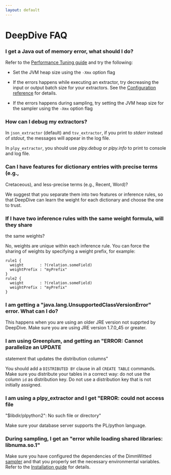 ```yaml
---
layout: default
---
```


# DeepDive FAQ


### I get a Java out of memory error, what should I do?

Refer to the [Performance Tuning guide](../advanced/performance.html) and try the following:

- Set the JVM heap size using the `-Xmx` option flag

- If the errors happens while executing an extractor, try decreasing the input
  or output batch size for your extractors. See the [Configuration
  reference](configuration.html#json) for details.

  <!-- TODO (MR) Isn't this only for json_extractors? -->

- If the errors happens during sampling, try setting the JVM heap size for the sampler using the `-Xmx` option flag
<!-- TODO (MR) Where? Is this still applicable? -->

### How can I debug my extractors?

In `json_extractor` (default) and `tsv_extractor`, if you print to *stderr*
instead of *stdout*, the messages will appear in the log file.

In `plpy_extractor`, you should use *plpy.debug* or *plpy.info* to print to console and log file.

### Can I have features for dictionary entries with precise terms (e.g.,
Cretaceous), and less-precise terms (e.g., Recent, Word)?

We suggest that you separate them into two features or inference rules, so that
DeepDive can learn the weight for each dictionary and choose the one to trust.

### If I have two inference rules with the same weight formula, will they share
the same weights?

No, weights are unique within each inference rule. You can force the sharing of
weights by specifying a weight prefix, for example:

    rule1 {
      weight       : ?(relation.someField)
      weightPrefix : "myPrefix"
    }
    rule2 {
      weight       : ?(relation.someField)
      weightPrefix : "myPrefix"
    }

<!-- TODO (MR) What is a weightPrefix and how does it work ? Never documented. -->


<!-- #### I added an inference rule that I am very confident about, but now my
results are no longer calibrated. What happened?
- - -
This can happen with "fixed" rules that are always true. When you add such a
rule, DeepDive will learn a very large weight for it, which may result in the
inference engine "getting stuck". In such a case, try to lower the learning rate
parameter `-a` (or `--alpha`) for the sampler, for example:

    deepdive {
      sampler.sampler_args: "-l 120 -s 1 -i 200 -a 0.001"
    }

The default value of alpha is set to `0.1`, and during testing it makes sense to
increase or decrease it one order of magnitude at a time. We are actively
working on implementing an adaptive learning rate computation into our sampler
which will help avoid this problem.

<br/>
<br/>

 -->

 <!-- TODO (MR) Why is the above FAQ commented? -->

### I am getting a "java.lang.UnsupportedClassVersionError" error. What can I do?

This happens when you are using an older JRE version not supprted by DeepDive.
Make sure you are using JRE version 1.7.0_45 or greater.


<!-- 
#### I am getting an "ERROR: duplicate key value violates unique constraint "dd_graph_variables_pkey"" error.
- - -
DeepDive automatically assigns unique record IDs through extractor. The above
error happens when record IDs in the database are not unique. This could happen
when you are manually loading data into a table, without using DeepDive's
extractors. If you need to load records manually, make sure their IDs are
globally unique, or define manual sequence to use for your primary keys.
 -->

 <!-- TODO (MR) Why is the above FAQ commented? -->

### I am using Greenplum, and getting an "ERROR: Cannot parallelize an UPDATE
statement that updates the distribution columns"

You should add a `DISTRIBUTED BY` clause in all `CREATE TABLE` commands. Make
sure you distribute your tables in a correct way: do not use the column `id` as
distribution key. Do not use a distribution key that is not initially assigned.


### I am using a plpy_extractor and I get  "ERROR: could not access file
"$libdir/plpython2": No such file or directory"

Make sure your database server supports the PL/python language.

### During sampling, I get an "error while loading shared libraries: libnuma.so.1"

Make sure you have configured the dependencies of the DimmWitted
[sampler](sampler.html) and that you properly set the necessary environmental
variables. Refer to the [Installation guide](installation.html#sampler) for
details.

